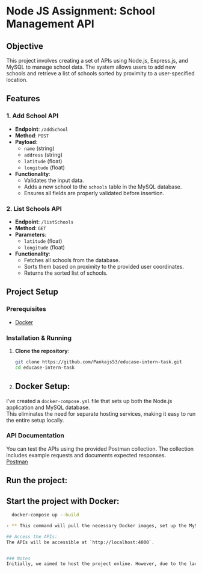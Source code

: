 # Node JS Assignment: School Management API

## Objective
This project involves creating a set of APIs using Node.js, Express.js, and MySQL to manage school data. The system allows users to add new schools and retrieve a list of schools sorted by proximity to a user-specified location.

## Features

### 1. Add School API
- **Endpoint**: `/addSchool`
- **Method**: `POST`
- **Payload**: 
  - `name` (string)
  - `address` (string)
  - `latitude` (float)
  - `longitude` (float)
- **Functionality**: 
  - Validates the input data.
  - Adds a new school to the `schools` table in the MySQL database.
  - Ensures all fields are properly validated before insertion.

### 2. List Schools API
- **Endpoint**: `/listSchools`
- **Method**: `GET`
- **Parameters**: 
  - `latitude` (float)
  - `longitude` (float)
- **Functionality**: 
  - Fetches all schools from the database.
  - Sorts them based on proximity to the provided user coordinates.
  - Returns the sorted list of schools.

## Project Setup

### Prerequisites
- [Docker](https://www.docker.com/)

### Installation & Running

1. **Clone the repository**:
   ```bash
   git clone https://github.com/Pankajs53/educase-intern-task.git
   cd educase-intern-task

2. ## Docker Setup:

I've created a `docker-compose.yml` file that sets up both the Node.js application and MySQL database.  
This eliminates the need for separate hosting services, making it easy to run the entire setup locally.

### API Documentation
You can test the APIs using the provided Postman collection. The collection includes example requests and documents expected responses.  
[Postman](https://www.postman.com/pankajs20/workspace/intern-task/collection/31274195-2fb69178-c48d-47e5-90db-bbb65245b3d4)


## Run the project:

## Start the project with Docker:

  ```bash
    docker-compose up --build

 - ** This command will pull the necessary Docker images, set up the MySQL database, and start the Node.js application.

## Access the APIs:
The APIs will be accessible at `http://localhost:4000`.


### Notes
Initially, we aimed to host the project online. However, due to the lack of a free MySQL hosting service, we opted for a Docker-based setup. This approach ensures that the entire system (Node.js and MySQL) can be easily run and tested locally with a single command.



